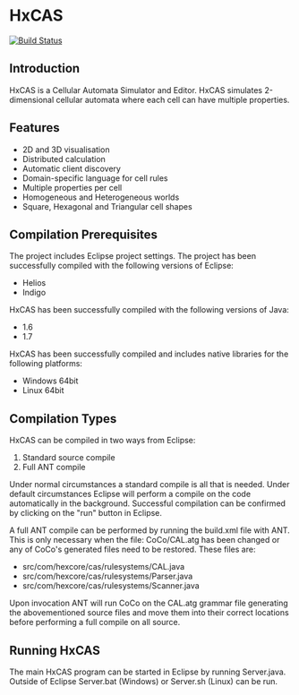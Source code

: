 HxCAS
=====

[![Build Status](https://travis-ci.org/Hexcore/HxCAS.png?branch=master)](https://travis-ci.org/Hexcore/HxCAS)

Introduction
------------
HxCAS is a Cellular Automata Simulator and Editor. HxCAS simulates 
2-dimensional cellular automata where each cell can have multiple
properties.

Features
--------
 * 2D and 3D visualisation
 * Distributed calculation
 * Automatic client discovery
 * Domain-specific language for cell rules
 * Multiple properties per cell
 * Homogeneous and Heterogeneous worlds
 * Square, Hexagonal and Triangular cell shapes

Compilation Prerequisites
-------------------------
The project includes Eclipse project settings. The project has been
successfully compiled with the following versions of Eclipse:

 * Helios
 * Indigo
 
HxCAS has been successfully compiled with the following versions of Java:

 * 1.6
 * 1.7
 
HxCAS has been successfully compiled and includes native libraries for the
following platforms:

 * Windows 64bit
 * Linux 64bit

Compilation Types
-----------------
HxCAS can be compiled in two ways from Eclipse:

 1. Standard source compile
 2. Full ANT compile
 
Under normal circumstances a standard compile is all that is needed.
Under default circumstances Eclipse will perform a compile on the code
automatically in the background. Successful compilation can be confirmed
by clicking on the "run" button in Eclipse.
 
A full ANT compile can be performed by running the build.xml file with ANT.
This is only necessary when the file: CoCo/CAL.atg has been changed or any of
CoCo's generated files need to be restored. These files are:

 * src/com/hexcore/cas/rulesystems/CAL.java
 * src/com/hexcore/cas/rulesystems/Parser.java
 * src/com/hexcore/cas/rulesystems/Scanner.java
 
Upon invocation ANT will run CoCo on the CAL.atg grammar file generating the 
abovementioned source files and move them into their correct locations before 
performing a full compile on all source.
 
Running HxCAS
-------------
The main HxCAS program can be started in Eclipse by running Server.java.
Outside of Eclipse Server.bat (Windows) or Server.sh (Linux) can be run.
